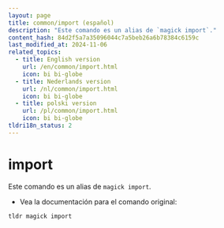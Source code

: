 ```yaml
---
layout: page
title: common/import (español)
description: "Este comando es un alias de `magick import`."
content_hash: 84d2f5a7a35096044c7a5beb26a6b78384c6159c
last_modified_at: 2024-11-06
related_topics:
  - title: English version
    url: /en/common/import.html
    icon: bi bi-globe
  - title: Nederlands version
    url: /nl/common/import.html
    icon: bi bi-globe
  - title: polski version
    url: /pl/common/import.html
    icon: bi bi-globe
tldri18n_status: 2
---
```

# import

Este comando es un alias de `magick import`.

- Vea la documentación para el comando original:

`tldr magick import`
